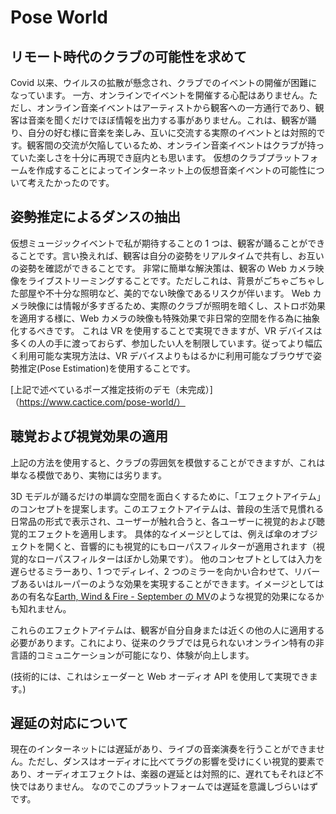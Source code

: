 # Pose World

## リモート時代のクラブの可能性を求めて

Covid 以来、ウイルスの拡散が懸念され、クラブでのイベントの開催が困難になっています。
一方、オンラインでイベントを開催する心配はありません。ただし、オンライン音楽イベントはアーティストから観客への一方通行であり、観客は音楽を聞くだけでほぼ情報を出力する事がありません。これは、観客が踊り、自分の好む様に音楽を楽しみ、互いに交流する実際のイベントとは対照的です。観客間の交流が欠陥しているため、オンライン音楽イベントはクラブが持っていた楽しさを十分に再現でき庭内とも思います。
仮想のクラブプラットフォームを作成することによってインターネット上の仮想音楽イベントの可能性について考えたかったのです。

## 姿勢推定によるダンスの抽出

仮想ミュージックイベントで私が期待することの 1 つは、観客が踊ることができることです。言い換えれば、観客は自分の姿勢をリアルタイムで共有し、お互いの姿勢を確認ができることです。
非常に簡単な解決策は、観客の Web カメラ映像をライブストリーミングすることです。ただしこれは、背景がごちゃごちゃした部屋や不十分な照明など、美的でない映像であるリスクが伴います。
Web カメラ映像には情報が多すぎるため、実際のクラブが照明を暗くし、ストロボ効果を適用する様に、Web カメラの映像も特殊効果で非日常的空間を作る為に抽象化するべきです。
これは VR を使用することで実現できますが、VR デバイスは多くの人の手に渡っておらず、参加したい人を制限しています。従ってより幅広く利用可能な実現方法は、VR デバイスよりもはるかに利用可能なブラウザで姿勢推定(Pose Estimation)を使用することです。

[上記で述べているポーズ推定技術のデモ（未完成）]（https://www.cactice.com/pose-world/）

## 聴覚および視覚効果の適用

上記の方法を使用すると、クラブの雰囲気を模倣することができますが、これは単なる模倣であり、実物には劣ります。

3D モデルが踊るだけの単調な空間を面白くするために、「エフェクトアイテム」のコンセプトを提案します。このエフェクトアイテムは、普段の生活で見慣れる日常品の形式で表示され、ユーザーが触れ合うと、各ユーザーに視覚的および聴覚的エフェクトを適用します。
具体的なイメージとしては、例えば傘のオブジェクトを開くと、音響的にも視覚的にもローパスフィルターが適用されます（視覚的なローパスフィルターはぼかし効果です）。
他のコンセプトとしては入力を遅らせるミラーあり、1 つでディレイ、2 つのミラーを向かい合わせて、リバーブあるいはルーパーのような効果を実現することができます。イメージとしてはあの有名な[Earth, Wind & Fire - September の MV](https://www.youtube.com/watch?v=Gs069dndIYk)のような視覚的効果になるかも知れません。

これらのエフェクトアイテムは、観客が自分自身または近くの他の人に適用する必要があります。これにより、従来のクラブでは見られないオンライン特有の非言語的コミュニケーションが可能になり、体験が向上します。

(技術的には、これはシェーダーと Web オーディオ API を使用して実現できます。)

## 遅延の対応について

現在のインターネットには遅延があり、ライブの音楽演奏を行うことができません。ただし、ダンスはオーディオに比べてラグの影響を受けにくい視覚的要素であり、オーディオエフェクトは、楽器の遅延とは対照的に、遅れてもそれほど不快ではありません。
なのでこのプラットフォームでは遅延を意識しづらいはずです。
